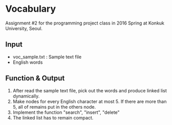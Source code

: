 # Vocabulary
Assignment #2 for the programming project class in 2016 Spring at Konkuk University, Seoul.

## Input

- voc_sample.txt : Sample text file
- English words

## Function & Output

1. After read the sample text file, pick out the words and produce linked list dynamically.
2. Make nodes for every English character at most 5. If there are more than 5, all of remains put in the others node.
3. Implement the function "search", "insert", "delete"
4. The linked list has to remain compact.